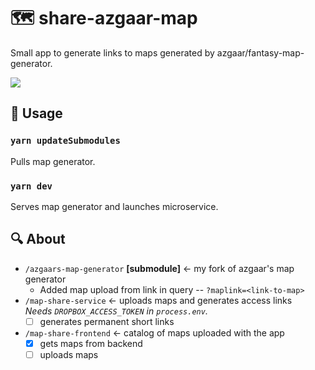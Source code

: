 # 🗺️ share-azgaar-map

Small app to generate links to maps generated by azgaar/fantasy-map-generator.

![](https://user-images.githubusercontent.com/15332326/47097431-afd4f600-d231-11e8-99ef-a92c0705cef3.gif)

## 🔌 Usage

### `yarn updateSubmodules`

Pulls map generator.

### `yarn dev`

Serves map generator and launches microservice.

## 🔍 About

- `/azgaars-map-generator` **[submodule]** <- my fork of azgaar's map generator
  - Added map upload from link in query -- `?maplink=<link-to-map>`
- `/map-share-service` <- uploads maps and generates access links \
   _Needs `DROPBOX_ACCESS_TOKEN` in `process.env`._
  - [ ] generates permanent short links
- `/map-share-frontend` <- catalog of maps uploaded with the app
  - [x] gets maps from backend
  - [ ] uploads maps
